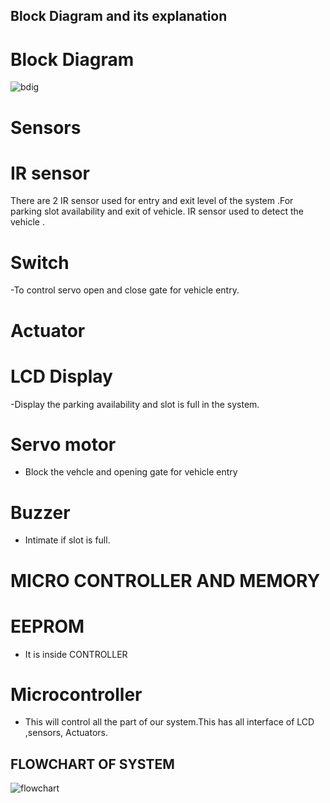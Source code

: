 ## Block Diagram and its explanation
# Block Diagram
![bdig](https://user-images.githubusercontent.com/89115879/155825966-9f983b6c-ebef-4182-b551-7d65578f89e7.PNG)

# Sensors
# IR sensor
There are 2 IR sensor used for entry and exit level of the system .For parking slot availability and exit of vehicle.
IR sensor used to detect the vehicle .

# Switch
-To control servo open and close gate for vehicle entry.

# Actuator

# LCD Display
-Display the parking availability and slot is full in the system.

# Servo motor
- Block the vehcle and opening gate for vehicle entry 

# Buzzer
- Intimate if slot is full.

# MICRO CONTROLLER AND MEMORY
# EEPROM
- It is inside CONTROLLER

# Microcontroller
- This will control all the part of our system.This has all interface of LCD ,sensors, Actuators.

## FLOWCHART OF SYSTEM
![flowchart](https://user-images.githubusercontent.com/89115879/155827730-67e8bdeb-5c42-4e6f-8338-ec29e2c2e32a.PNG)

